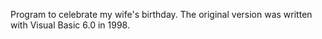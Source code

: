 Program to celebrate my wife's birthday.
The original version was written with Visual Basic 6.0 in 1998.
